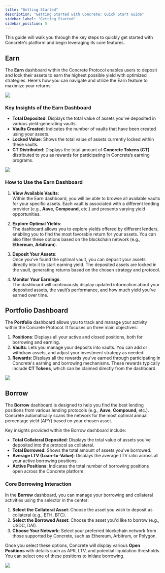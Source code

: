 ```yaml
---
title: "Getting Started"
description: "Getting Started with Concrete: Quick Start Guide"
sidebar_label: "Getting Started"
sidebar_position: 5
---
```

This guide will walk you through the key steps to quickly get started with Concrete's platform and begin leveraging its core features.

## Earn

The **Earn** dashboard within the Concrete Protocol enables users to deposit and lock their assets to earn the highest possible yield with optimized strategies. Here's how you can navigate and utilize the Earn feature to maximize your returns:

![](/img/earn-3.png)

### Key Insights of the Earn Dashboard

- **Total Deposited**: Displays the total value of assets you've deposited in various yield-generating vaults.
- **Vaults Created**: Indicates the number of vaults that have been created using your assets.
- **Locked Value**: Shows the total value of assets currently locked within these vaults.
- **CT Distributed**: Displays the total amount of **Concrete Tokens (CT)** distributed to you as rewards for participating in Concrete’s earning programs.

![](/img/earn-2.gif)

### How to Use the Earn Dashboard

1. **View Available Vaults**:  
   Within the Earn dashboard, you will be able to browse all available vaults for your specific assets. Each vault is associated with a different lending provider (e.g., **Aave**, **Compound**, etc.) and presents varying yield opportunities.

2. **Explore Optimal Yields**:  
   The dashboard allows you to explore yields offered by different lenders, enabling you to find the most favorable return for your assets. You can also filter these options based on the blockchain network (e.g., **Ethereum**, **Arbitrum**).

3. **Deposit Your Assets**:  
   Once you’ve found the optimal vault, you can deposit your assets directly into it to start earning yield. The deposited assets are locked in the vault, generating returns based on the chosen strategy and protocol.

4. **Monitor Your Earnings**:  
   The dashboard will continuously display updated information about your deposited assets, the vault’s performance, and how much yield you've earned over time.

## Portfolio Dashboard

The **Portfolio** dashboard allows you to track and manage your activity within the Concrete Protocol. It focuses on three main objectives:

1. **Positions**: Displays all your active and closed positions, both for borrowing and earning.
2. **Vaults**: Lets you manage your deposits into vaults. You can add or withdraw assets, and adjust your investment strategy as needed.
3. **Rewards**: Displays all the rewards you've earned through participating in Concrete's earning and borrowing mechanisms. These rewards typically include **CT Tokens**, which can be claimed directly from the dashboard.

![](/img/portfolio.png)

## Borrow

The **Borrow** dashboard is designed to help you find the best lending positions from various lending protocols (e.g., **Aave**, **Compound**, etc.). Concrete automatically scans the network for the most optimal annual percentage yield (APY) based on your chosen asset.

Key insights provided within the Borrow dashboard include:

- **Total Collateral Deposited**: Displays the total value of assets you've deposited into the protocol as collateral.
- **Total Borrowed**: Shows the total amount of assets you've borrowed.
- **Average LTV (Loan-to-Value)**: Displays the average LTV ratio across all your active borrowing positions.
- **Active Positions**: Indicates the total number of borrowing positions open across the Concrete platform.

### Core Borrowing Interaction

In the **Borrow** dashboard, you can manage your borrowing and collateral activities using the selector in the center:

1. **Select the Collateral Asset**: Choose the asset you wish to deposit as collateral (e.g., ETH, BTC).
2. **Select the Borrowed Asset**: Choose the asset you'd like to borrow (e.g., USDC, DAI).
3. **Choose Your Network**: Select your preferred blockchain network from those supported by Concrete, such as Ethereum, Arbitrum, or Polygon.

Once you select these options, Concrete will display various **Open Positions** with details such as APR, LTV, and potential liquidation thresholds. You can select one of these positions to initiate borrowing.

![](/img/borrow-3.png)
